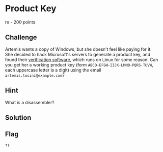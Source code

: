 # Product Key
re - 200 points

## Challenge 
Artemis wants a copy of Windows, but she doesn't feel like paying for it. She decided to hack Microsoft's servers to generate a product key, and found their [verification software](activate), which runs on Linux for some reason. Can you get her a working product key (form `ABCD-EFGH-IIJK-LMNO-PQRS-TUVW`, each uppercase letter is a digit) using the email `artemis.tosini@example.com`?

## Hint
What is a disassembler?

## Solution


## Flag

	??